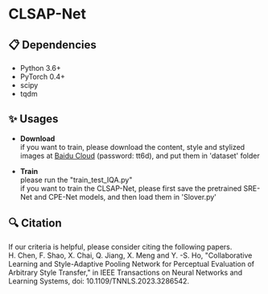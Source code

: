 # CLSAP-Net
##  📋 Dependencies
- Python 3.6+
- PyTorch 0.4+
- scipy
- tqdm


## ✨ Usages
- **Download**  
if you want to train, please download the content, style and stylized images at [Baidu Cloud](https://pan.baidu.com/s/17Q94WQL_cdoyRGkSIXVerg) (password: tt6d), and put them in 'dataset' folder

- **Train**  
please run the "train_test_IQA.py"  
if you want to train the CLSAP-Net, please first save the pretrained SRE-Net and CPE-Net models, and then load them in 'Slover.py'

## 🔍 Citation  
If our criteria is helpful, please consider citing the following papers.  
H. Chen, F. Shao, X. Chai, Q. Jiang, X. Meng and Y. -S. Ho, "Collaborative Learning and Style-Adaptive Pooling Network for Perceptual Evaluation of Arbitrary Style Transfer," in IEEE Transactions on Neural Networks and Learning Systems, doi: 10.1109/TNNLS.2023.3286542.

